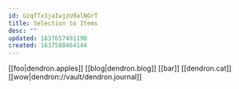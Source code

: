 ```yaml
---
id: GzqTTx3jaIwjzU9alNGrT
title: Selection to Items
desc: ""
updated: 1637657491190
created: 1637588464144
---
```


[[foo|dendron.apples]]
[[blog|dendron.blog]]
[[bar]]
[[dendron.cat]]
[[wow|dendron://vault/dendron.journal]]
